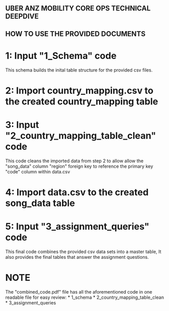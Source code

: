 ## UBER ANZ MOBILITY CORE OPS TECHNICAL DEEPDIVE

## HOW TO USE THE PROVIDED DOCUMENTS

# 1: Input "1_Schema" code
This schema builds the inital table structure for the provided csv files.

# 2: Import country_mapping.csv to the created country_mapping table

# 3: Input "2_country_mapping_table_clean" code
This code cleans the imported data from step 2 to allow allow the "song_data" column "region" foreign key to reference the primary key "code" column within data.csv

# 4: Import data.csv to the created song_data table

# 5: Input "3_assignment_queries" code
This final code combines the provided csv data sets into a master table,
It also provides the final tables that answer the assignment questions.

# NOTE
The "combined_code.pdf" file has all the aforementioned code in one readable file for easy review:
    * 1_schema
    * 2_country_mapping_table_clean
    * 3_assignment_queries
